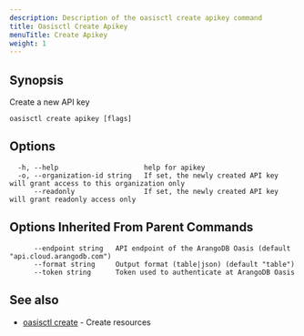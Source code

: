```yaml
---
description: Description of the oasisctl create apikey command
title: Oasisctl Create Apikey
menuTitle: Create Apikey
weight: 1
---
```

## Synopsis
Create a new API key

```
oasisctl create apikey [flags]
```

## Options
```
  -h, --help                     help for apikey
  -o, --organization-id string   If set, the newly created API key will grant access to this organization only
      --readonly                 If set, the newly created API key will grant readonly access only
```

## Options Inherited From Parent Commands
```
      --endpoint string   API endpoint of the ArangoDB Oasis (default "api.cloud.arangodb.com")
      --format string     Output format (table|json) (default "table")
      --token string      Token used to authenticate at ArangoDB Oasis
```

## See also
* [oasisctl create](_index.md)	 - Create resources

